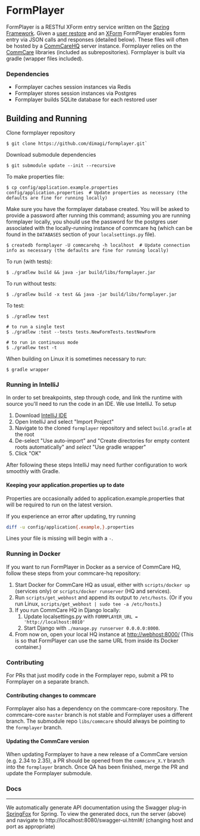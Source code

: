 FormPlayer
===========

FormPlayer is a RESTful XForm entry service written on the [Spring Framework](https://projects.spring.io/spring-framework/).
Given a [user restore](https://confluence.dimagi.com/display/commcarepublic/OTA+Restore+API) and 
an [XForm](http://dimagi.github.io/xform-spec/) FormPlayer enables form entry via JSON calls and responses (detailed below).
These files will often be hosted by a [CommCareHQ](https://www.github.com/dimagi/commcare-hq) server instance. Formplayer relies on the [CommCare](https://www.github.com/dimagi/commcare-core) libraries (included as subrepositories). Formplayer is built via gradle (wrapper files included).

### Dependencies
+ Formplayer caches session instances via Redis
+ Formplayer stores session instances via Postgres
+ Formplayer builds SQLite database for each restored user

Building and Running
------------
Clone formplayer repository
    
    $ git clone https://github.com/dimagi/formplayer.git`

Download submodule dependencies

    $ git submodule update --init --recursive

To make properties file:

    $ cp config/application.example.properties config/application.properties  # Update properties as necessary (the defaults are fine for running locally)

Make sure you have the formplayer database created. You will be asked to provide a password after running this command; assuming you are running formplayer locally, you should use the password for the postgres user associated with the locally-running instance of commcare hq (which can be found in the `DATABASES` section of your `localsettings.py` file).

    $ createdb formplayer -U commcarehq -h localhost  # Update connection info as necessary (the defaults are fine for running locally)

To run (with tests):

    $ ./gradlew build && java -jar build/libs/formplayer.jar

To run without tests:

    $ ./gradlew build -x test && java -jar build/libs/formplayer.jar

To test:

    $ ./gradlew test

    # to run a single test
    $ ./gradlew :test --tests tests.NewFormTests.testNewForm

    # to run in continuous mode
    $ ./gradlew test -t

When building on Linux it is sometimes necessary to run:

    $ gradle wrapper
    
### Running in IntelliJ

In order to set breakpoints, step through code, and link the runtime with source you'll need to run the code in an IDE. We use IntelliJ. To setup

1. Download [IntelliJ IDE](https://www.jetbrains.com/idea/download/#section=mac)
2. Open IntelliJ and select "Import Project"
3. Navigate to the cloned `formplayer` repository and select `build.gradle` at the root
4. De-select "Use auto-import" and "Create directories for empty content roots automatically" and *select* "Use gradle wrapper"
5. Click "OK"

After following these steps IntelliJ may need further configuration to work smoothly with Gradle.

#### Keeping your application.properties up to date

Properties are occasionally added to application.example.properties that will be required to run on the latest version.

If you experience an error after updating, try running

```bash
diff -u config/application{.example,}.properties
```

Lines your file is missing will begin with a `-`.

### Running in Docker

If you want to run FormPlayer in Docker as a service of CommCare HQ, follow these steps from your commcare-hq repository:

1. Start Docker for CommCare HQ as usual, either with `scripts/docker up` (services only) or `scripts/docker runserver` (HQ and services).
2. Run `scripts/get_webhost` and append its output to `/etc/hosts`. (Or if you run Linux, `scripts/get_webhost | sudo tee -a /etc/hosts`.)
3. If you run CommCare HQ in Django locally:
   1. Update localsettings.py with `FORMPLAYER_URL = 'http://localhost:8010'`
   2. Start Django with `./manage.py runserver 0.0.0.0:8000`.
4. From now on, open your local HQ instance at [http://webhost:8000/](http://webhost:8000/) (This is so that FormPlayer can use the same URL from inside its Docker container.)


### Contributing

For PRs that just modify code in the Formplayer repo, submit a PR to Formplayer on a separate branch.


#### Contributing changes to commcare

Formplayer also has a dependency on the commcare-core repository. The commcare-core `master` branch is not
stable and Formplayer uses a different branch. The submodule repo `libs/commcare` should always be pointing to
the `formplayer` branch.

#### Updating the CommCare version

When updating Formplayer to have a new release of a CommCare version (e.g. 2.34 to 2.35), a PR should be opened from the `commcare_X.Y` branch into
the `formplayer` branch. Once QA has been finished, merge the PR and update the Formplayer submodule.


### Docs
____________

We automatically generate API documentation using the Swagger plug-in [SpringFox](https://github.com/springfox/springfox)
for Spring. To view the generated docs, run the server (above) and navigate to http://localhost:8080/swagger-ui.html#/ (changing
host and port as appropriate)
